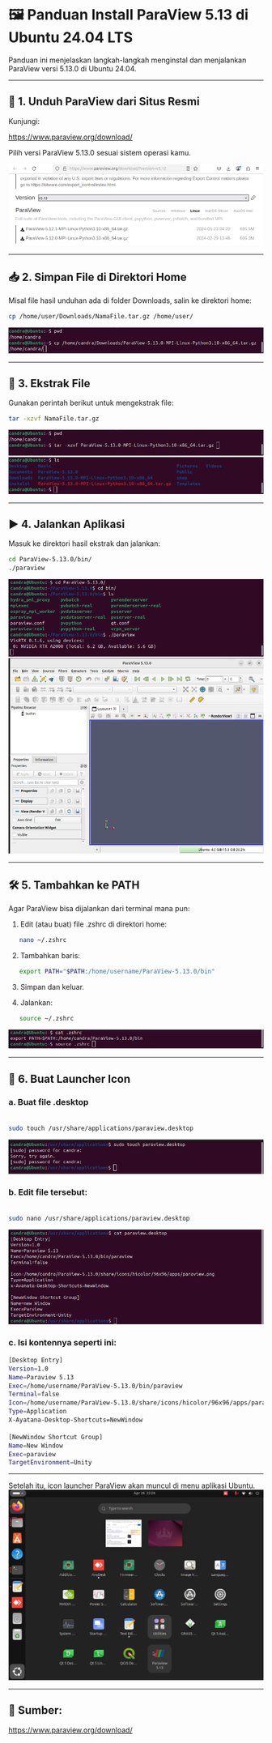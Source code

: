 
# 🖼️ Panduan Install ParaView 5.13 di Ubuntu 24.04 LTS

Panduan ini menjelaskan langkah-langkah menginstal dan menjalankan ParaView versi 5.13.0 di Ubuntu 24.04.

---

## 🔗 1. Unduh ParaView dari Situs Resmi

Kunjungi:

https://www.paraview.org/download/

Pilih versi ParaView 5.13.0 sesuai sistem operasi kamu.

![Gambar:](images/Paraview1.png)

---

## 📥 2. Simpan File di Direktori Home

Misal file hasil unduhan ada di folder Downloads, salin ke direktori home:
```bash
cp /home/user/Downloads/NamaFile.tar.gz /home/user/
```
![Gambar:](images/Paraview2.png)

---

## 📂 3. Ekstrak File

Gunakan perintah berikut untuk mengekstrak file:
```bash
tar -xzvf NamaFile.tar.gz
```
![Gambar:](images/Paraview3.png)
![Gambar:](images/Paraview4.png)

---

## ▶️ 4. Jalankan Aplikasi

Masuk ke direktori hasil ekstrak dan jalankan:
```bash
cd ParaView-5.13.0/bin/
./paraview
```
![Gambar:](images/Paraview5.png)
![Gambar:](images/Paraview6.png)

---

## 🛠️ 5. Tambahkan ke PATH

Agar ParaView bisa dijalankan dari terminal mana pun:

1. Edit (atau buat) file .zshrc di direktori home:
```bash
   nano ~/.zshrc
```
2. Tambahkan baris:
```bash
   export PATH="$PATH:/home/username/ParaView-5.13.0/bin"
```
3. Simpan dan keluar.

4. Jalankan:
```bash
   source ~/.zshrc
```
![Gambar:](images/Paraview7.png)

---

## 🧷 6. Buat Launcher Icon

### a. Buat file .desktop
```bash

sudo touch /usr/share/applications/paraview.desktop
```
![Gambar:](images/Paraview8.png)

### b. Edit file tersebut:
```bash

sudo nano /usr/share/applications/paraview.desktop
```
![Gambar:](images/Paraview9.png)

### c. Isi kontennya seperti ini:
```bash
[Desktop Entry]
Version=1.0
Name=Paraview 5.13
Exec=/home/username/ParaView-5.13.0/bin/paraview
Terminal=false
Icon=/home/username/ParaView-5.13.0/share/icons/hicolor/96x96/apps/paraview.png
Type=Application
X-Ayatana-Desktop-Shortcuts=NewWindow

[NewWindow Shortcut Group]
Name=New Window
Exec=paraview
TargetEnvironment=Unity
```
---

Setelah itu, icon launcher ParaView akan muncul di menu aplikasi Ubuntu.
![Gambar:](images/Paraview10.png)

---

## 🔗 Sumber:
https://www.paraview.org/download/
